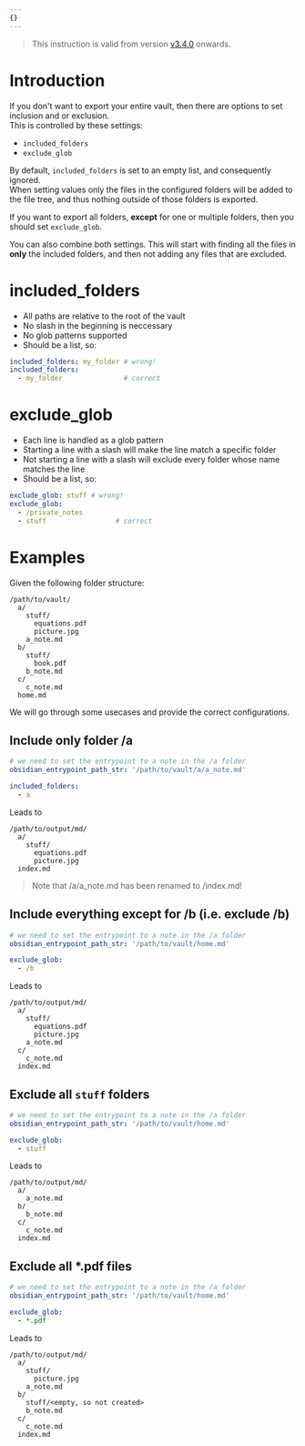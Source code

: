 ```yaml
---
{}
---
```

   
> This instruction is valid from version [v3.4.0](/not_created.md) onwards.    
   
# Introduction   
If you don't want to export your entire vault, then there are options to set inclusion and or exclusion.   
This is controlled by these settings:   
   
   
- `included_folders`   
- `exclude_glob`   
   
By default, `included_folders` is set to an empty list, and consequently ignored.    
When setting values only the files in the configured folders will be added to the file tree, and thus nothing outside of those folders is exported.   
   
If you want to export all folders, **except** for one or multiple folders, then you should set `exclude_glob`.    
   
You can also combine both settings. This will start with finding all the files in **only** the included folders, and then not adding any files that are excluded.   
   
# included_folders   
   
- All paths are relative to the root of the vault   
- No slash in the beginning is neccessary   
- No glob patterns supported   
- Should be a list, so:   
``` yaml
included_folders: my_folder # wrong!
included_folders:
  - my_folder               # correct
```
   
   
# exclude_glob   
   
- Each line is handled as a glob pattern   
- Starting a line with a slash will make the line match a specific folder   
- Not starting a line with a slash will exclude every folder whose name matches the line   
- Should be a list, so:   
``` yaml
exclude_glob: stuff # wrong!
exclude_glob:
  - /private_notes
  - stuff                 # correct
```
   
   
# Examples   
Given the following folder structure:   
```
/path/to/vault/
  a/
    stuff/
      equations.pdf
      picture.jpg
    a_note.md
  b/
    stuff/
      book.pdf
    b_note.md
  c/
    c_note.md
  home.md
```
   
   
We will go through some usecases and provide the correct configurations.   
   
## Include only folder /a   
``` yaml
# we need to set the entrypoint to a note in the /a folder
obsidian_entrypoint_path_str: '/path/to/vault/a/a_note.md'

included_folders:
  - a
```
   
   
Leads to   
   
```
/path/to/output/md/
  a/
    stuff/
      equations.pdf
      picture.jpg
  index.md
```
   
   
> Note that /a/a_note.md has been renamed to /index.md!   
   
## Include everything except for /b (i.e. exclude /b)   
``` yaml
# we need to set the entrypoint to a note in the /a folder
obsidian_entrypoint_path_str: '/path/to/vault/home.md'

exclude_glob:
  - /b
```
   
   
Leads to   
   
```
/path/to/output/md/
  a/
    stuff/
      equations.pdf
      picture.jpg
    a_note.md
  c/
    c_note.md
  index.md
```
   
   
## Exclude all `stuff` folders   
``` yaml
# we need to set the entrypoint to a note in the /a folder
obsidian_entrypoint_path_str: '/path/to/vault/home.md'

exclude_glob:
  - stuff
```
   
   
Leads to   
   
```
/path/to/output/md/
  a/
    a_note.md
  b/
    b_note.md
  c/
    c_note.md
  index.md
```
   
   
   
## Exclude all \*.pdf files   
``` yaml
# we need to set the entrypoint to a note in the /a folder
obsidian_entrypoint_path_str: '/path/to/vault/home.md'

exclude_glob:
  - *.pdf
```
   
   
Leads to   
   
```
/path/to/output/md/
  a/
    stuff/
      picture.jpg
    a_note.md
  b/
    stuff/<empty, so not created>
    b_note.md
  c/
    c_note.md
  index.md
```
